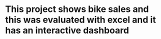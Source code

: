 # This project shows bike sales and this was evaluated with excel and it has an interactive dashboard
